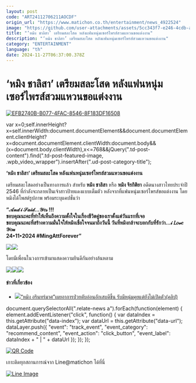 ```yaml
---
layout: post
code: "ART24112706211AOCDF"
origin_url: "https://www.matichon.co.th/entertainment/news_4922524"
image: "https://github.com/user-attachments/assets/5cc343f7-e246-4cdb-a8eb-2a9e2fb9f8d6"
title: "‘หมิง ชาลิสา’ เตรียมสละโสด หลังแฟนหนุ่มเซอร์ไพรส์สวมแหวนขอแต่งงาน"
description: "‘หมิง ชาลิสา’ เตรียมสละโสด หลังแฟนหนุ่มเซอร์ไพรส์สวมแหวนขอแต่งงาน"
category: "ENTERTAINMENT"
language: "th"
date: 2024-11-27T06:37:00.378Z
---
```


# ‘หมิง ชาลิสา’ เตรียมสละโสด หลังแฟนหนุ่มเซอร์ไพรส์สวมแหวนขอแต่งงาน

[![](https://www.matichon.co.th/wp-content/uploads/2024/11/EFB2740B-B077-4FAC-8546-8F183DF16508-728x520.jpeg "EFB2740B-B077-4FAC-8546-8F183DF16508")](https://www.matichon.co.th/wp-content/uploads/2024/11/EFB2740B-B077-4FAC-8546-8F183DF16508.jpeg)

var x=0;self.innerHeight?x=self.innerWidth:document.documentElement&&document.documentElement.clientHeight?x=document.documentElement.clientWidth:document.body&&(x=document.body.clientWidth),x<=768&&jQuery(".td-post-content").find(".td-post-featured-image, .wpb\_video\_wrapper").insertAfter(".ud-post-category-title");

**‘หมิง ชาลิสา’ เตรียมสละโสด หลังแฟนหนุ่มเซอร์ไพรส์สวมแหวนขอแต่งงาน**

เตรียมสละโสดอย่างเป็นทางการแล้ว สำหรับ **หมิง ชาลิสา** หรือ **หมิง จิรกิติยา** อดีตนางสาวไทยประจำปี 2546 ที่กำลังจะกลายเป็นเจ้าสาวป้ายแดงแบบเต็มตัว หลังจากที่แฟนหนุ่มเซอร์ไพรส์ขอแต่งงาน โดยหมิงได้โพสต์รูปภาพ พร้อมระบุแคปชั่นว่า

**“𝒜𝓃𝒹 𝒾 𝒮𝒶𝒾𝒹…𝒴𝑒𝓈 !!!**  
**ขอบคุณนะคะที่ทำให้เห็นถึงความตั้งใจในเรื่องชีวิตคู่ของเราตั้งแต่วันแรกที่เจอ**  
**ขอบคุณนะคะที่สร้างความมั่นใจให้หมิงเชื่อใจจนมาถึงวันนี้ วันที่หมิงกล้าจะบอกกับที่รักว่า…𝒾 𝐿𝑜𝓋𝑒 𝒴𝑜𝓊**  
**24•11•2024 #MingAttForever”**

![](https://www.matichon.co.th/wp-content/uploads/2024/11/IMG_6695-745x1024.jpeg)![](https://www.matichon.co.th/wp-content/uploads/2024/11/IMG_6689-1024x404.jpeg)

โดยมีเพื่อนในวงการเข้ามาแสดงความยินดีกันอย่างล้นหลาม

![](https://www.matichon.co.th/wp-content/uploads/2024/11/IMG_6690-820x1024.jpeg)![](https://www.matichon.co.th/wp-content/uploads/2024/11/IMG_6693-820x1024.jpeg)![](https://www.matichon.co.th/wp-content/uploads/2024/11/IMG_6697-820x1024.jpeg)

#### ข่าวที่เกี่ยวข้อง

*   [![](https://www.matichon.co.th/wp-content/uploads/2016/02/-------------------------------1-3.jpg)“หมิง อรินทร์มาศ”เผยอาการป่วยตับอ่อนอักเสบดีขึ้น รับมีหนุ่มคุยแต่ยังไม่เปิดตัว(คลิป)](https://www.matichon.co.th/clips/news_22961)

document.querySelectorAll(".relate-news a").forEach(function(element) { element.addEventListener("click", function() { var dataIndex = this.getAttribute("data-index"); var dataUrl = this.getAttribute("data-url"); dataLayer.push({ "event": "track\_event", "event\_category": "recommend\_content", "event\_action": "click\_button", "event\_label": dataIndex + " | " + dataUrl }); }); });

[![QR Code](https://www.matichon.co.th/wp-content/uploads/2023/07/wob1371z.jpg)](https://lin.ee/ht0nDxX)

เกาะติดทุกสถานการณ์จาก Line@matichon ได้ที่นี่

[![Line Image](https://www.matichon.co.th/wp-content/uploads/2023/07/th.png)](https://lin.ee/ht0nDxX)